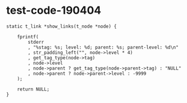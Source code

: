 # test-code-190404

    static t_link *show_links(t_node *node) {

        fprintf(
            stderr
            , "%stag: %s; level: %d; parent: %s; parent-level: %d\n"
            , str_padding_left("", node->level * 4)
            , get_tag_type(node->tag)
            , node->level
            , node->parent ? get_tag_type(node->parent->tag) : "NULL"
            , node->parent ? node->parent->level : -9999
        );

        return NULL;
    }


